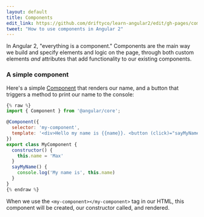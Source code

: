 ```yaml
---
layout: default
title: Components
edit_link: https://github.com/driftyco/learn-angular2/edit/gh-pages/components/index.md
tweet: "How to use components in Angular 2"
---
```


In Angular 2, "everything is a component." Components are the main way we build and specify elements and logic on the page, through both custom elements *and* attributes that add functionality to our existing components.

### A simple component

Here's a simple [Component](https://angular.io/docs/ts/latest/api/core/index/Component-decorator.html) that renders our name, and a button that triggers a method to print our name to the console:

```javascript
{% raw %}
import { Component } from '@angular/core';

@Component({
  selector: 'my-component',
  template: '<div>Hello my name is {{name}}. <button (click)="sayMyName()">Say my name</button></div>'
})
export class MyComponent {
  constructor() {
    this.name = 'Max'
  }
  sayMyName() {
    console.log('My name is', this.name)
  }
}
{% endraw %}
```

When we use the `<my-component></my-component>` tag in our HTML, this component will be created,
our constructor called, and rendered.
